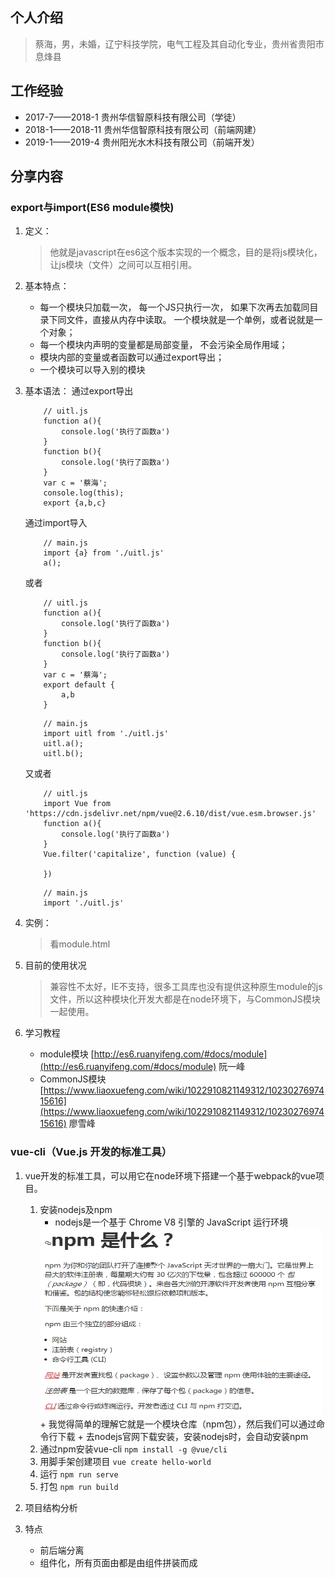 ## 个人介绍
> 蔡海，男，未婚，辽宁科技学院，电气工程及其自动化专业，贵州省贵阳市息烽县
## 工作经验
+ 2017-7——2018-1    贵州华信智原科技有限公司（学徒）
+ 2018-1——2018-11   贵州华信智原科技有限公司（前端网建）
+ 2019-1——2019-4    贵州阳光水木科技有限公司（前端开发）

## 分享内容
### export与import(ES6 module模快)

1. 定义：
    > 他就是javascript在es6这个版本实现的一个概念，目的是将js模块化，让js模块（文件）之间可以互相引用。

2. 基本特点：
    + 每一个模块只加载一次， 每一个JS只执行一次， 如果下次再去加载同目录下同文件，直接从内存中读取。 一个模块就是一个单例，或者说就是一个对象；
    + 每一个模块内声明的变量都是局部变量， 不会污染全局作用域；
    + 模块内部的变量或者函数可以通过export导出；
    + 一个模块可以导入别的模块

3. 基本语法：
    通过export导出
    ```
        // uitl.js
        function a(){
            console.log('执行了函数a')
        }
        function b(){
            console.log('执行了函数a')
        }
        var c = '蔡海';
        console.log(this);
        export {a,b,c}
    ```
    通过import导入
    ```
        // main.js
        import {a} from './uitl.js'
        a();
    ```
    或者
    ```
        // uitl.js
        function a(){
            console.log('执行了函数a')
        }
        function b(){
            console.log('执行了函数a')
        }
        var c = '蔡海';
        export default {
            a,b
        }
    ```
    ```
        // main.js
        import uitl from './uitl.js'
        uitl.a();
        uitl.b();
    ```
    又或者
    ```
        // uitl.js
        import Vue from 'https://cdn.jsdelivr.net/npm/vue@2.6.10/dist/vue.esm.browser.js'
        function a(){
            console.log('执行了函数a')
        }
        Vue.filter('capitalize', function (value) {
            
        })
    ```
    ```
        // main.js
        import './uitl.js'
    ```
4. 实例：
    > 看module.html
5. 目前的使用状况
    > 兼容性不太好，IE不支持，很多工具库也没有提供这种原生module的js文件，所以这种模块化开发大都是在node环境下，与CommonJS模块一起使用。

6. 学习教程
    + module模块  [http://es6.ruanyifeng.com/#docs/module](http://es6.ruanyifeng.com/#docs/module) 阮一峰
    + CommonJS模块    [https://www.liaoxuefeng.com/wiki/1022910821149312/1023027697415616](https://www.liaoxuefeng.com/wiki/1022910821149312/1023027697415616) 廖雪峰

### vue-cli（Vue.js 开发的标准工具）

1. vue开发的标准工具，可以用它在node环境下搭建一个基于webpack的vue项目。

    1. 安装nodejs及npm
        + nodejs是一个基于 Chrome V8 引擎的 JavaScript 运行环境
        <!-- ![Image text](./static/images/npm.png) -->
        <img src="./static/images/npm.png"  height="300" width="450">
        + 我觉得简单的理解它就是一个模块仓库（npm包），然后我们可以通过命令行下载
        + 去nodejs官网下载安装，安装nodejs时，会自动安装npm
    2. 通过npm安装vue-cli
    `npm install -g @vue/cli`
    3. 用脚手架创建项目
    `vue create hello-world`
    4. 运行
    `npm run serve`
    5. 打包
    `npm run build`
2. 项目结构分析

3. 特点
    + 前后端分离
    + 组件化，所有页面由都是由组件拼装而成